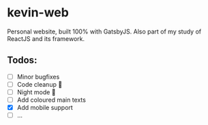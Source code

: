 # kevin-web

Personal website, built 100% with GatsbyJS.
Also part of my study of ReactJS and its framework.

## Todos:

 - [ ] Minor bugfixes
 - [ ] Code cleanup 🧼
 - [ ] Night mode 🌙
 - [ ] Add coloured main texts
 - [x] Add mobile support
 - [ ] ...

